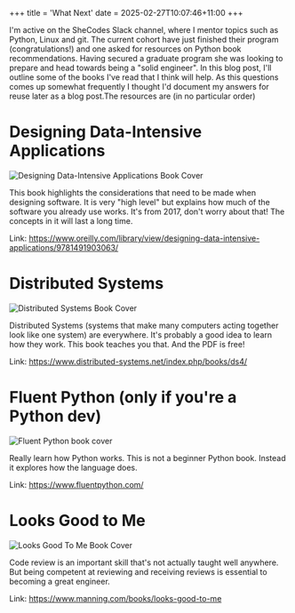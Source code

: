 +++
title = 'What Next'
date = 2025-02-27T10:07:46+11:00
+++

I'm active on the SheCodes Slack channel, where I mentor topics such as Python, Linux and git. The current cohort 
have just finished their program (congratulations!) and one asked for resources on Python book recommendations. Having 
secured a graduate program she was looking to prepare and head towards being a "solid engineer". In this blog post, 
I'll outline some of the books I've read that I think will help. As this questions comes up somewhat frequently I 
thought I'd document my answers for reuse later as a blog post.The resources are (in no particular order)

# Designing Data-Intensive Applications

![Designing Data-Intensive Applications Book Cover](/images/book-covers/ddia.jpeg)

This book highlights the considerations that need to be made when designing software. It is very "high level" but 
explains how much of the software you already use works. It's from 2017, don't worry about that! The concepts in it 
will last a long time.

Link: https://www.oreilly.com/library/view/designing-data-intensive-applications/9781491903063/

# Distributed Systems

![Distributed Systems Book Cover](/images/book-covers/distributed-systems.png)

Distributed Systems (systems that make many computers acting together look like one system) are everywhere. It's 
probably a good idea to learn how they work. This book teaches you that. And the PDF is free!

Link: https://www.distributed-systems.net/index.php/books/ds4/

# Fluent Python (only if you're a Python dev)

![Fluent Python book cover](/images/book-covers/fluentpython2e-cover-drop-shadow.png)

Really learn how Python works. This is not a beginner Python book. Instead it explores how the language does.

Link: https://www.fluentpython.com/

# Looks Good to Me

![Looks Good To Me Book Cover](/images/book-covers/lgtm.jpeg)

Code review is an important skill that's not actually taught well anywhere. But being competent at reviewing and 
receiving reviews is essential to becoming a great engineer.

Link: https://www.manning.com/books/looks-good-to-me

